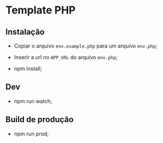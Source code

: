 # Template PHP

## Instalação

* Copiar o arquivo `env.example.php` para um arquivo `env.php`;

* Inserir a url no `APP_URL` do arquivo `env.php`;

* npm install;

## Dev

* npm run watch;

## Build de produção

* npm run prod;